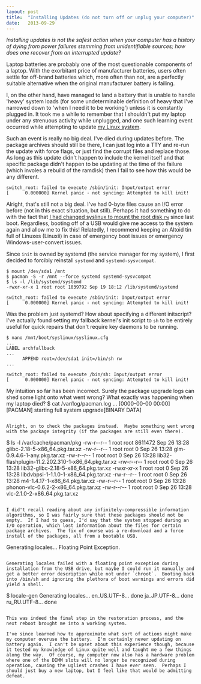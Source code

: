 ```yaml
---
layout: post
title:  "Installing Updates (do not turn off or unplug your computer)"
date:   2013-09-29
---
```


<i>Installing updates is not the safest action when your computer has a history of dying from power failures stemming from unidentifiable sources; how does one recover from an interrupted update?</i>

Laptop batteries are probably one of the most questionable components of a laptop.  With the exorbitant price of manufacturer batteries, users often settle for off-brand batteries which, more often than not, are a perfectly suitable alternative when the original manufacturer battery is failing.

I, on the other hand, have managed to land a battery that is unable to handle 'heavy' system loads (for some undeterminable definition of heavy that I've narrowed down to 'when I need it to be working') unless it is constantly plugged in.  It took me a while to remember that I shouldn't put my laptop under any strenuous activity while unplugged, and one such learning event occurred while attempting to update [my Linux system](https://www.archlinux.org/).

Such an event is really no big deal.  I've died during updates before.  The package archives should still be there, I can just log into a TTY and re-run the update with force flags, or just find the corrupt files and replace those.  As long as this update didn't happen to include the kernel itself and that specific package didn't happen to be updating at the time of the failure (which involes a rebuild of the ramdisk) then I fail to see how this would be any different.

```
switch_root: failed to execute /sbin/init: Input/output error
[      0.000000] Kernel panic - not syncing: Attempted to kill init!
```

Alright, that's still not a big deal.  I've had 0-byte files cause an I/O error before (not in this exact situation, but still).  Perhaps it had something to do with the fact that [I had changed syslinux to mount the root disk `rw`](https://bbs.archlinux.org/viewtopic.php?pid=1303683#p1303683) since last boot.  Regardless, booting off of a USB would give me access to the system again and allow me to fix this!  Relatedly, I recommend keeping an Altoid tin full of Linuxes (Linuxii) in case of emergency boot issues or emergency Windows-user-convert issues.

Since `init` is owned by systemd (the service manager for my system), I first decided to forcibly reinstall `systemd` and `systemd-sysvcompat`.

```
$ mount /dev/sda1 /mnt
$ pacman -S -r /mnt --force systemd systemd-sysvcompat
$ ls -l /lib/systemd/systemd
-rwxr-xr-x 1 root root 1039792 Sep 19 18:12 /lib/systemd/systemd
```
```
switch_root: failed to execute /sbin/init: Input/output error
[      0.000000] Kernel panic - not syncing: Attempted to kill init!
```

Was the problem just systemd?  How about specifying a different initscript?  I've actually found setting my fallback kernel's init script to `sh` to be entirely useful for quick repairs that don't require key daemons to be running.

```
$ nano /mnt/boot/syslinux/syslinux.cfg
...
LABEL archfallback
...
      APPEND root=/dev/sda1 init=/bin/sh rw
...
```
```
switch_root: failed to execute /bin/sh: Input/output error
[      0.000000] Kernel panic - not syncing: Attempted to kill init!
```

My intuition so far has been incorrect.  Surely the package upgrade logs can shed some light onto what went wrong?  What exactly was happening when my laptop died?
$ cat /var/log/pacman.log
...
[0000-00-00 00:00] [PACMAN] starting full system upgrade[BINARY DATA]
```

Alright, on to check the packages instead.  Maybe something went wrong with the package integrity (if the packages are still even there).

```
$ ls -l /var/cache/pacman/pkg
-rw-r--r-- 1 root root 8611472 Sep 26 13:28 glibc-2.18-5-x86_64.pkg.tar.xz
-rw-r--r-- 1 root root       0 Sep 26 13:28 glm-0.9.4.6-1-any.pkg.tar.xz
-rw-r--r-- 1 root root       0 Sep 26 13:28 lib32-flashplugin-11.2.202.310-1-x86_64.pkg.tar.xz
-rw-r--r-- 1 root root       0 Sep 26 13:28 lib32-glibc-2.18-5-x86_64.pkg.tar.xz
-rwxr-xr-x 1 root root       0 Sep 26 13:28 libdvbpsi-1-1.1.0-1-x86_64.pkg.tar.xz
-rw-r--r-- 1 root root       0 Sep 26 13:28 m4-1.4.17-1-x86_64.pkg.tar.xz
-rw-r--r-- 1 root root       0 Sep 26 13:28 phonon-vlc-0.6.2-2-x86_64.pkg.tar.xz
-rw-r--r-- 1 root root       0 Sep 26 13:28 vlc-2.1.0-2-x86_64.pkg.tar.xz
```

I did't recall reading about any infinitely-compressible information algorithms, so I was fairly sure that these packages should not be empty.  If I had to guess, I'd say that the system stopped during an I/O operation, which lost information about the files for certain package archives.  The fix of course was a re-download and a force install of the packages, all from a bootable USB.

```
Generating locales...
Floating Point Exception.
```

Generating locales failed with a floating point exception during installation from the USB drive, but maybe I could run it manually and get a better error description while not under `chroot`.  Booting back into /bin/sh and ignoring the plethora of boot warnings and errors did yield a shell.

```
$ locale-gen
Generating locales...
  en_US.UTF-8... done
  ja_JP.UTF-8... done
  ru_RU.UTF-8... done
```

This was indeed the final step in the restoration process, and the next reboot brought me into a working system.

I've since learned how to approximate what sort of actions might make my computer overuse the battery.  I'm certainly never updating on battery again.  I can't be upset about this experience though, because it tested my knowledge of Linux quite well and taught me a few things along the way.  Of course, my computer now also has a hardware problem where one of the DIMM slots will no longer be recognized during operation, causing the ugliest crashes I have ever seen.  Perhaps I should just buy a new laptop, but I feel like that would be admitting defeat.
